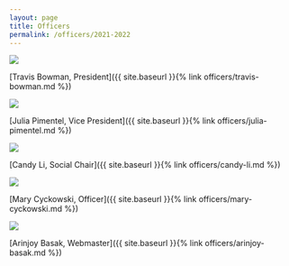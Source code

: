 ```yaml
---
layout: page
title: Officers
permalink: /officers/2021-2022
---
```


<img class="headshot" src="{{ site.baseurl }}/uploads/headshots/travis-bowman.jpg">

[Travis Bowman, President]({{ site.baseurl }}{% link officers/travis-bowman.md %})

<!-- {:.figcaption} -->

<img class="headshot" src="{{ site.baseurl }}/uploads/headshots/julia-pimentel.jpg">

[Julia Pimentel, Vice President]({{ site.baseurl }}{% link officers/julia-pimentel.md %})
<!--{:.figcaption} -->

<img class="headshot" src="{{ site.baseurl }}/uploads/headshots/candy-li.jpg">

[Candy Li, Social Chair]({{ site.baseurl }}{% link officers/candy-li.md %})

<img class="headshot" src="{{ site.baseurl }}/uploads/headshots/mary-cyckowski.jpg">

[Mary Cyckowski, Officer]({{ site.baseurl }}{% link officers/mary-cyckowski.md %})

<!-- <img class="headshot" src="{{ site.baseurl }}/uploads/headshots/hailey-foreman.jpg"> -->

<!-- [Hailey Foreman, Social Chair]({{ site.baseurl }}{% link officers/hailey-foreman.md %}) -->
<!--{:.figcaption} -->


<!-- <img class="headshot" src="{{ site.baseurl }}/uploads/headshots/nathan-brand.jpg"> -->

<!-- [Nathan Brand, Historian]({{ site.baseurl }}{% link officers/nathan-brand.md %}) -->
<!--{:.figcaption} -->

<img class="headshot" src="{{ site.baseurl }}/uploads/headshots/arinjoy-basak.jpg">

[Arinjoy Basak, Webmaster]({{ site.baseurl }}{% link officers/arinjoy-basak.md %})
<!--{:.figcaption} -->


